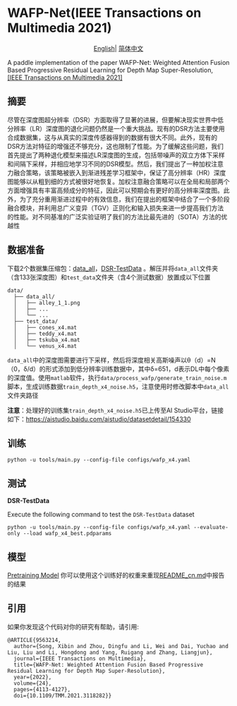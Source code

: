 # WAFP-Net(IEEE Transactions on Multimedia 2021)

<div align="center">

[English](../../en_US/models/WAFP-Net.md)| [简体中文](DRN.md)

</div>

A paddle implementation of the paper WAFP-Net: Weighted Attention Fusion Based Progressive Residual Learning for Depth Map Super-Resolution,
[\[IEEE Transactions on Multimedia 2021\]](https://ieeexplore.ieee.org/document/9563214)


## 摘要

尽管在深度图超分辨率（DSR）方面取得了显著的进展，但要解决现实世界中低分辨率（LR）深度图的退化问题仍然是一个重大挑战。现有的DSR方法主要使用合成数据集，这与从真实的深度传感器得到的数据有很大不同。此外，现有的DSR方法对特征的增强还不够充分，这也限制了性能。为了缓解这些问题，我们首先提出了两种退化模型来描述LR深度图的生成，包括带噪声的双立方体下采样和间隔下采样，并相应地学习不同的DSR模型。然后，我们提出了一种加权注意力融合策略，该策略被嵌入到渐进残差学习框架中，保证了高分辨率（HR）深度图能够以从粗到细的方式被很好地恢复。加权注意融合策略可以在全局和局部两个方面增强具有丰富高频成分的特征，因此可以预期会有更好的高分辨率深度图。此外，为了充分重用渐进过程中的有效信息，我们在提出的框架中结合了一个多阶段融合模块，并利用总广义变异（TGV）正则化和输入损失来进一步提高我们方法的性能。对不同基准的广泛实验证明了我们的方法比最先进的（SOTA）方法的优越性


## 数据准备

下载2个数据集压缩包：[data_all](docs/zh_CN/datasets/data_all.md)，[DSR-TestData](docs/zh_CN/datasets/DSR-TestData.md) 。解压并将`data_all`文件夹（含133张深度图）和`test_data`文件夹（含4个测试数据）放置成以下位置

```shell
data/
  ├── data_all/
  │   ├── alley_1_1.png
  │   ├── ...
  │   └── ...
  ├── test_data/
  │   ├── cones_x4.mat
  │   ├── teddy_x4.mat
  │   ├── tskuba_x4.mat
  │   └── venus_x4.mat
```

`data_all`中的深度图需要进行下采样，然后将深度相关高斯噪声以θ（d）=N（0，δ/d）的形式添加到低分辨率训练数据中，其中δ=651，d表示DL中每个像素的深度值。使用`matlab`软件，执行`data/process_wafp/generate_train_noise.m`脚本，生成训练数据`train_depth_x4_noise.h5`，注意使用时修改脚本中`data_all`文件夹路径

**注意**：处理好的训练集`train_depth_x4_noise.h5`已上传至AI Studio平台，链接如下：https://aistudio.baidu.com/aistudio/datasetdetail/154330



## 训练

```shell
python -u tools/main.py --config-file configs/wafp_x4.yaml
```


## 测试
**DSR-TestData**

Execute the following command to test the `DSR-TestData` dataset
```shell
python -u tools/main.py --config-file configs/wafp_x4.yaml --evaluate-only --load wafp_x4_best.pdparams
```


## 模型

[Pretraining Model](https://aistudio.baidu.com/aistudio/datasetdetail/176907)
你可以使用这个训练好的权重来重现[README_cn.md](README_cn.md)中报告的结果

## 引用
如果你发现这个代码对你的研究有帮助，请引用:
```
@ARTICLE{9563214,
  author={Song, Xibin and Zhou, Dingfu and Li, Wei and Dai, Yuchao and Liu, Liu and Li, Hongdong and Yang, Ruigang and Zhang, Liangjun},
  journal={IEEE Transactions on Multimedia}, 
  title={WAFP-Net: Weighted Attention Fusion Based Progressive Residual Learning for Depth Map Super-Resolution}, 
  year={2022},
  volume={24},
  pages={4113-4127},
  doi={10.1109/TMM.2021.3118282}}
```